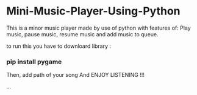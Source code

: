 # Mini-Music-Player-Using-Python

This is a minor music player made by use of python with features of:
Play music, pause music, resume music and add music to queue.

to run this you have to downloard library :
<h3> pip install pygame </h3>
Then, add path of your song 
And ENJOY LISTENING !!!


...
